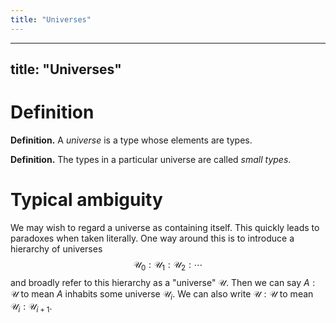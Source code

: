 ```yaml
---
title: "Universes"
---
```


---
title: "Universes"
---

# Definition
**Definition.** A *universe* is a type whose elements are types.

**Definition.** The types in a particular universe are called *small types*.

# Typical ambiguity
We may wish to regard a universe as containing itself. This quickly leads to paradoxes when taken literally. One way around this is to introduce a hierarchy of universes $$\mathcal{U}_0:\mathcal{U}_1:\mathcal{U}_2:\cdots$$ and broadly refer to this hierarchy as a "universe" $\mathcal{U}$. Then we can say $A:\mathcal{U}$ to mean $A$ inhabits some universe $\mathcal{U}_i$. We can also write $\mathcal{U}:\mathcal{U}$ to mean $\mathcal{U}_i:\mathcal{U}_{i+1}$. 
